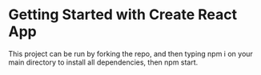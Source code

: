 # Getting Started with Create React App

This project can be run by forking the repo, and then typing npm i on your main directory to install all dependencies, then npm start. 


